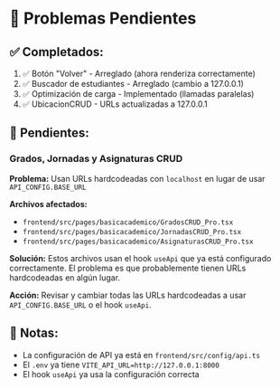 # 🔧 Problemas Pendientes

## ✅ Completados:
1. ✅ Botón "Volver" - Arreglado (ahora renderiza correctamente)
2. ✅ Buscador de estudiantes - Arreglado (cambio a 127.0.0.1)
3. ✅ Optimización de carga - Implementado (llamadas paralelas)
4. ✅ UbicacionCRUD - URLs actualizadas a 127.0.0.1

## 🔴 Pendientes:

### Grados, Jornadas y Asignaturas CRUD
**Problema:** Usan URLs hardcodeadas con `localhost` en lugar de usar `API_CONFIG.BASE_URL`

**Archivos afectados:**
- `frontend/src/pages/basicacademico/GradosCRUD_Pro.tsx`
- `frontend/src/pages/basicacademico/JornadasCRUD_Pro.tsx`
- `frontend/src/pages/basicacademico/AsignaturasCRUD_Pro.tsx`

**Solución:**
Estos archivos usan el hook `useApi` que ya está configurado correctamente.
El problema es que probablemente tienen URLs hardcodeadas en algún lugar.

**Acción:** Revisar y cambiar todas las URLs hardcodeadas a usar `API_CONFIG.BASE_URL` o el hook `useApi`.

## 📝 Notas:
- La configuración de API ya está en `frontend/src/config/api.ts`
- El `.env` ya tiene `VITE_API_URL=http://127.0.0.1:8000`
- El hook `useApi` ya usa la configuración correcta

